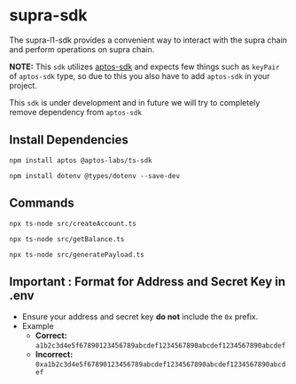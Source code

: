 # supra-sdk

The supra-l1-sdk provides a convenient way to interact with the supra chain and perform operations on supra chain.

**NOTE:** This `sdk` utilizes [aptos-sdk](https://aptos-labs.github.io/ts-sdk-doc/) and expects few things such as `keyPair` of `aptos-sdk` type, so due to this you also have to add `aptos-sdk` in your project.

This `sdk` is under development and in future we will try to completely remove dependency from `aptos-sdk`

## Install Dependencies

```
npm install aptos @aptos-labs/ts-sdk
```
```
npm install dotenv @types/dotenv --save-dev
```

## Commands 

```
npx ts-node src/createAccount.ts
```

```
npx ts-node src/getBalance.ts
```
```
npx ts-node src/generatePayload.ts
```

## Important : Format for Address and Secret Key in .env
- Ensure your address and secret key **do not** include the `0x` prefix.
- Example
    - **Correct:**      `a1b2c3d4e5f67890123456789abcdef1234567890abcdef1234567890abcdef`
    - **Incorrect:** `0xa1b2c3d4e5f67890123456789abcdef1234567890abcdef1234567890abcdef`
